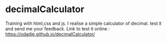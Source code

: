 # decimalCalculator
Training with html,css and js. I realise a simple calculator of decimal.
test it and send me your feedback.
Link to test it online :  https://odadje.github.io/decimalCalculator/
